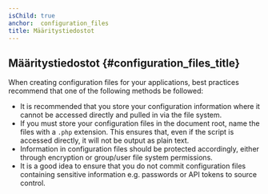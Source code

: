 ```yaml
---
isChild: true
anchor:  configuration_files
title: Määritystiedostot
---
```


## Määritystiedostot {#configuration_files_title}

When creating configuration files for your applications, best practices recommend that one of the following methods be
followed:

- It is recommended that you store your configuration information where it cannot be accessed directly and pulled in
via the file system.
- If you must store your configuration files in the document root, name the files with a `.php` extension. This ensures
that, even if the script is accessed directly, it will not be output as plain text.
- Information in configuration files should be protected accordingly, either through encryption or group/user file
system permissions.
- It is a good idea to ensure that you do not commit configuration files containing sensitive information e.g. passwords or API tokens to source control.
